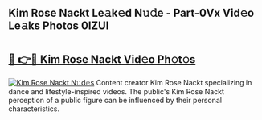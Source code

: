 ## Kim Rose Nackt Le𝚊k𝚎d N𝚞𝚍e - Part-0Vx Vid𝚎o Le𝚊ks Photos 0lZUl

# <h2><a href="http://fb75pgr.evod.top/?m=Kim+Rose+Nackt">🔗 👉🔴 Kim Rose Nackt Vid𝚎o Ph𝚘t𝚘s</a></h2>

[![Kim Rose Nackt N𝚞d𝚎s](https://i.imgur.com/8V9OHl7.gif)](http://fb75pgr.evod.top/?m=Kim+Rose+Nackt)
Content creator Kim Rose Nackt specializing in dance and lifestyle-inspired videos. The public's Kim Rose Nackt perception of a public figure can be influenced by their personal characteristics. 
